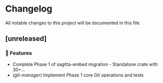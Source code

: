 # Changelog

All notable changes to this project will be documented in this file.

## [unreleased]

### 🚀 Features

- Complete Phase 1 of sagitta-embed migration - Standalone crate with 30+...
- *(git-manager)* Implement Phase 1 core Git operations and tests

<!-- generated by git-cliff -->
